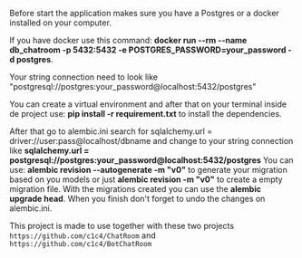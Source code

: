 Before start the application makes sure you have a Postgres or a docker installed on your computer.

If you have docker use this command: **docker run --rm --name db_chatroom -p 5432:5432 -e POSTGRES_PASSWORD=your_password -d postgres**.

Your string connection need to look like "postgresql://postgres:your_password@localhost:5432/postgres"

You can create a virtual environment and after that on your terminal inside de project use: **pip install -r requirement.txt** to install the dependencies.

After that go to alembic.ini search for sqlalchemy.url = driver://user:pass@localhost/dbname
and change to your string connection like **sqlalchemy.url = postgresql://postgres:your_password@localhost:5432/postgres**
You can use: **alembic revision --autogenerate -m "v0"** to generate your migration based on you models
or just **alembic revision -m "v0"** to create a empty migration file.
With the migrations created you can use the **alembic upgrade head**.
When you finish don't forget to undo the changes on alembic.ini.

This project is made to use together with these two projects `https://github.com/c1c4/ChatRoom` and `https://github.com/c1c4/BotChatRoom`
